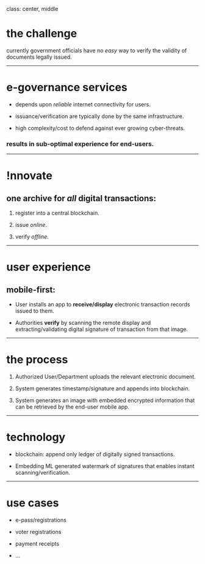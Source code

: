 class: center, middle

# the challenge

currently government officials have no _easy_ way to verify the validity of documents legally issued.

---

# e-governance services

* depends upon _reliable_ internet connectivity for users.

* issuance/verification are typically done by the same infrastructure.

* high complexity/cost to defend against ever growing cyber-threats.

### results in sub-optimal experience for end-users.

---

# !nnovate

## one archive for _all_ digital transactions:

1. register into a central blockchain.

2. issue _online_.

3. verify _offline_.

---

# user experience

## mobile-first:

* User installs an app to **receive/display** electronic transaction records issued to them.

* Authorities **verify** by scanning the remote display and extracting/validating digital signature of transaction from that image.


---

# the process

1. Authorized User/Department uploads the relevant electronic document.

2. System generates timestamp/signature and appends into blockchain.

3. System generates an image with embedded encrypted information that can be retrieved by the end-user mobile app. 


---

# technology

* blockchain: append only ledger of digitally signed transactions.

* Embedding ML generated watermark of signatures that enables instant scanning/verification.

---

# use cases

* e-pass/registrations

* voter registrations

* payment receipts

* ...
